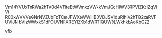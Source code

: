 Vm14YVUxTnRWa2hTV0d4VFlteEtWVmxzVWxkVmJGcHlWV3RPVlZKclZqVlVi
R00xWVVVeGNrNVZUbFpTCmJFWXpWWHBDVDJSV1duRlhiV2hTQ2xaRVFUVlJN
bVIzWWxkS1dFOUVNRXREYlZKb1dWRTlQUW9LWkhkbAoKbGZ2

vfb